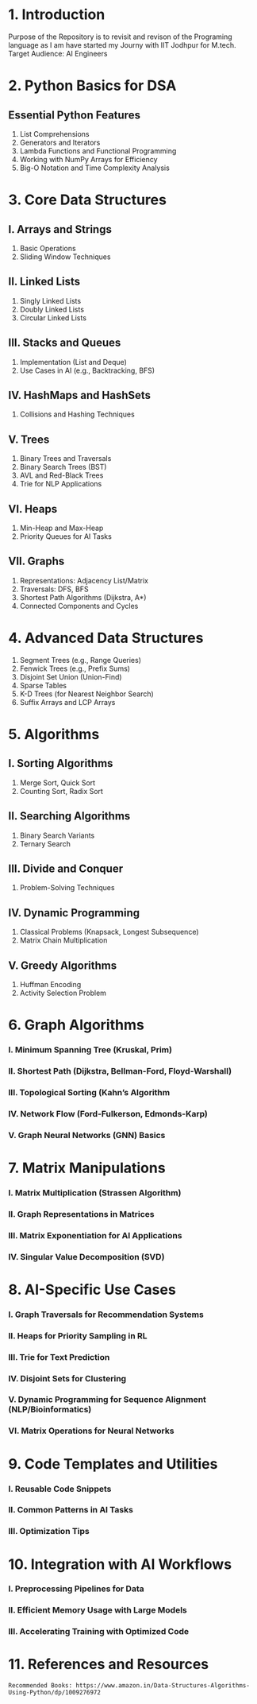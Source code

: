 # 1. Introduction

Purpose of the Repository is to revisit and revison of the Programing language as I am have started my Journy with IIT Jodhpur for M.tech.
Target Audience: AI Engineers

# 2. Python Basics for DSA
## Essential Python Features
1. List Comprehensions
2. Generators and Iterators
3. Lambda Functions and Functional Programming
4. Working with NumPy Arrays for Efficiency
5. Big-O Notation and Time Complexity Analysis

# 3. Core Data Structures
## I. Arrays and Strings
1. Basic Operations
2. Sliding Window Techniques
## II. Linked Lists
1. Singly Linked Lists
2. Doubly Linked Lists
3. Circular Linked Lists
## III. Stacks and Queues
1. Implementation (List and Deque)
2. Use Cases in AI (e.g., Backtracking, BFS)
## IV. HashMaps and HashSets
1. Collisions and Hashing Techniques
## V. Trees
1. Binary Trees and Traversals
2. Binary Search Trees (BST)
3. AVL and Red-Black Trees
4. Trie for NLP Applications
## VI. Heaps
1. Min-Heap and Max-Heap
2. Priority Queues for AI Tasks
## VII. Graphs
1. Representations: Adjacency List/Matrix
2. Traversals: DFS, BFS
3. Shortest Path Algorithms (Dijkstra, A*)
4. Connected Components and Cycles

# 4. Advanced Data Structures
1. Segment Trees (e.g., Range Queries)
2. Fenwick Trees (e.g., Prefix Sums)
3. Disjoint Set Union (Union-Find)
4. Sparse Tables
5. K-D Trees (for Nearest Neighbor Search)
6. Suffix Arrays and LCP Arrays

# 5. Algorithms

## I. Sorting Algorithms
1. Merge Sort, Quick Sort
2. Counting Sort, Radix Sort
## II. Searching Algorithms
1. Binary Search Variants
2. Ternary Search
## III. Divide and Conquer
1. Problem-Solving Techniques
## IV. Dynamic Programming
1. Classical Problems (Knapsack, Longest Subsequence)
2. Matrix Chain Multiplication
## V. Greedy Algorithms
1. Huffman Encoding
2. Activity Selection Problem

# 6. Graph Algorithms

### I. Minimum Spanning Tree (Kruskal, Prim)
### II. Shortest Path (Dijkstra, Bellman-Ford, Floyd-Warshall)
### III. Topological Sorting (Kahn’s Algorithm
### IV. Network Flow (Ford-Fulkerson, Edmonds-Karp)
### V. Graph Neural Networks (GNN) Basics

# 7. Matrix Manipulations

### I. Matrix Multiplication (Strassen Algorithm)
### II. Graph Representations in Matrices
### III. Matrix Exponentiation for AI Applications
### IV. Singular Value Decomposition (SVD)

# 8. AI-Specific Use Cases

### I. Graph Traversals for Recommendation Systems
### II. Heaps for Priority Sampling in RL
### III. Trie for Text Prediction
### IV. Disjoint Sets for Clustering
### V. Dynamic Programming for Sequence Alignment (NLP/Bioinformatics)
### VI. Matrix Operations for Neural Networks

# 9. Code Templates and Utilities

### I. Reusable Code Snippets
### II. Common Patterns in AI Tasks
### III. Optimization Tips

# 10. Integration with AI Workflows

### I. Preprocessing Pipelines for Data
### II. Efficient Memory Usage with Large Models
### III. Accelerating Training with Optimized Code


# 11. References and Resources

    Recommended Books: https://www.amazon.in/Data-Structures-Algorithms-Using-Python/dp/1009276972
